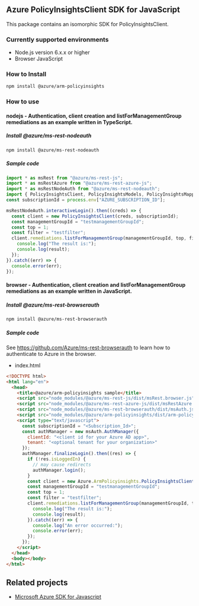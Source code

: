 ## Azure PolicyInsightsClient SDK for JavaScript

This package contains an isomorphic SDK for PolicyInsightsClient.

### Currently supported environments

- Node.js version 6.x.x or higher
- Browser JavaScript

### How to Install

```bash
npm install @azure/arm-policyinsights
```

### How to use

#### nodejs - Authentication, client creation and listForManagementGroup remediations as an example written in TypeScript.

##### Install @azure/ms-rest-nodeauth

```bash
npm install @azure/ms-rest-nodeauth
```

##### Sample code

```typescript
import * as msRest from "@azure/ms-rest-js";
import * as msRestAzure from "@azure/ms-rest-azure-js";
import * as msRestNodeAuth from "@azure/ms-rest-nodeauth";
import { PolicyInsightsClient, PolicyInsightsModels, PolicyInsightsMappers } from "@azure/arm-policyinsights";
const subscriptionId = process.env["AZURE_SUBSCRIPTION_ID"];

msRestNodeAuth.interactiveLogin().then((creds) => {
  const client = new PolicyInsightsClient(creds, subscriptionId);
  const managementGroupId = "testmanagementGroupId";
  const top = 1;
  const filter = "testfilter";
  client.remediations.listForManagementGroup(managementGroupId, top, filter).then((result) => {
    console.log("The result is:");
    console.log(result);
  });
}).catch((err) => {
  console.error(err);
});
```

#### browser - Authentication, client creation and listForManagementGroup remediations as an example written in JavaScript.

##### Install @azure/ms-rest-browserauth

```bash
npm install @azure/ms-rest-browserauth
```

##### Sample code

See https://github.com/Azure/ms-rest-browserauth to learn how to authenticate to Azure in the browser.

- index.html
```html
<!DOCTYPE html>
<html lang="en">
  <head>
    <title>@azure/arm-policyinsights sample</title>
    <script src="node_modules/@azure/ms-rest-js/dist/msRest.browser.js"></script>
    <script src="node_modules/@azure/ms-rest-azure-js/dist/msRestAzure.js"></script>
    <script src="node_modules/@azure/ms-rest-browserauth/dist/msAuth.js"></script>
    <script src="node_modules/@azure/arm-policyinsights/dist/arm-policyinsights.js"></script>
    <script type="text/javascript">
      const subscriptionId = "<Subscription_Id>";
      const authManager = new msAuth.AuthManager({
        clientId: "<client id for your Azure AD app>",
        tenant: "<optional tenant for your organization>"
      });
      authManager.finalizeLogin().then((res) => {
        if (!res.isLoggedIn) {
          // may cause redirects
          authManager.login();
        }
        const client = new Azure.ArmPolicyinsights.PolicyInsightsClient(res.creds, subscriptionId);
        const managementGroupId = "testmanagementGroupId";
        const top = 1;
        const filter = "testfilter";
        client.remediations.listForManagementGroup(managementGroupId, top, filter).then((result) => {
          console.log("The result is:");
          console.log(result);
        }).catch((err) => {
          console.log("An error occurred:");
          console.error(err);
        });
      });
    </script>
  </head>
  <body></body>
</html>
```

## Related projects

- [Microsoft Azure SDK for Javascript](https://github.com/Azure/azure-sdk-for-js)
